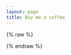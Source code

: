 ```yaml
---
layout: page
title: Buy me a coffee
---
```


{% raw  %}
<script data-name="BMC-Widget" data-cfasync="false" src="https://cdnjs.buymeacoffee.com/1.0.0/widget.prod.min.js" data-id="dduennebacke" data-description="Support me on Buy me a coffee!" data-message="asd" data-color="#5F7FFF" data-position="Right" data-x_margin="18" data-y_margin="18"></script>
{% endraw  %}